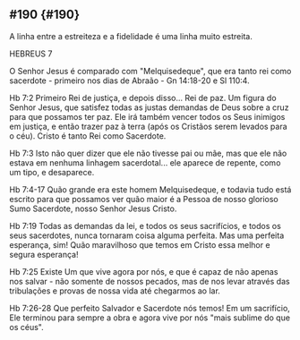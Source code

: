 ## #190 {#190}

A linha entre a estreiteza e a fidelidade é uma linha muito estreita.

HEBREUS 7

O Senhor Jesus é comparado com &quot;Melquisedeque&quot;, que era tanto rei como sacerdote - primeiro nos dias de Abraão - Gn 14:18-20 e Sl 110:4.

Hb 7:2 Primeiro Rei de justiça, e depois disso... Rei de paz. Um figura do Senhor Jesus, que satisfez todas as justas demandas de Deus sobre a cruz para que possamos ter paz. Ele irá também vencer todos os Seus inimigos em justiça, e então trazer paz à terra (após os Cristãos serem levados para o céu). Cristo é tanto Rei como Sacerdote.

Hb 7:3 Isto não quer dizer que ele não tivesse pai ou mãe, mas que ele não estava em nenhuma linhagem sacerdotal... ele aparece de repente, como um tipo, e desaparece.

Hb 7:4-17 Quão grande era este homem Melquisedeque, e todavia tudo está escrito para que possamos ver quão maior é a Pessoa de nosso glorioso Sumo Sacerdote, nosso Senhor Jesus Cristo.

Hb 7:19 Todas as demandas da lei, e todos os seus sacrifícios, e todos os seus sacerdotes, nunca tornaram coisa alguma perfeita. Mas uma perfeita esperança, sim! Quão maravilhoso que temos em Cristo essa melhor e segura esperança!

Hb 7:25 Existe Um que vive agora por nós, e que é capaz de não apenas nos salvar - não somente de nossos pecados, mas de nos levar através das tribulações e provas de nossa vida até chegarmos ao lar.

Hb 7:26-28 Que perfeito Salvador e Sacerdote nós temos! Em um sacrifício, Ele terminou para sempre a obra e agora vive por nós &quot;mais sublime do que os céus&quot;.